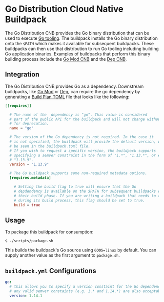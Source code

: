 # Go Distribution Cloud Native Buildpack

The Go Distribution CNB provides the Go binary distribution that can be used to
execute [Go tooling](https://golang.org/cmd/go/). The buildpack installs the Go
binary distribution onto the `$PATH` which makes it available for subsequent
buildpacks. These buildpacks can then use that distribution to run Go tooling
including building Go application binaries. Examples of buildpacks that perform
this binary building process include the [Go Mod
CNB](https://github.com/paketo-buildpacks/go-mod) and the [Dep
CNB](https://github.com/paketo-buildpacks/dep).

## Integration

The Go Distribution CNB provides Go as a dependency. Downstream buildpacks, like
[Go Mod](https://github.com/paketo-buildpacks/go-mod) or
[Dep](https://github.com/paketo-buildpacks/dep), can require the go dependency
by generating a [Build Plan
TOML](https://github.com/buildpacks/spec/blob/master/buildpack.md#build-plan-toml)
file that looks like the following:

```toml
[[requires]]

  # The name of the  dependency is "go". This value is considered
  # part of the public API for the buildpack and will not change without a plan
  # for deprecation.
  name = "go"

  # The version of the Go dependency is not required. In the case it
  # is not specified, the buildpack will provide the default version, which can
  # be seen in the buildpack.toml file.
  # If you wish to request a specific version, the buildpack supports
  # specifying a semver constraint in the form of "1.*", "1.13.*", or even
  # "1.13.9".
  version = "1.13.9"

  # The Go buildpack supports some non-required metadata options.
  [requires.metadata]

    # Setting the build flag to true will ensure that the Go
    # depdendency is available on the $PATH for subsequent buildpacks during
    # their build phase. If you are writing a buildpack that needs to run Go
    # during its build process, this flag should be set to true.
    build = true
```

## Usage

To package this buildpack for consumption:

```
$ ./scripts/package.sh
```

This builds the buildpack's Go source using `GOOS=linux` by default. You can
supply another value as the first argument to `package.sh`.

## `buildpack.yml` Configurations

```yaml
go:
  # this allows you to specify a version constaint for the Go dependency
  # any valid semver constaints (e.g. 1.* and 1.14.*) are also acceptable
  version: 1.14.1
```

